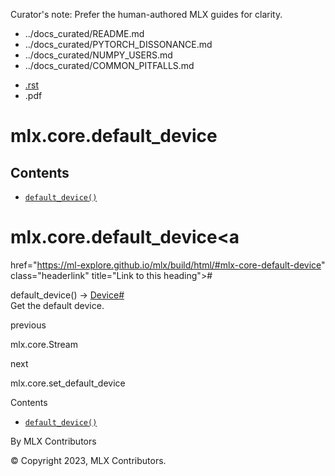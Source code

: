 Curator's note: Prefer the human-authored MLX guides for clarity.
- ../docs_curated/README.md
- ../docs_curated/PYTORCH_DISSONANCE.md
- ../docs_curated/NUMPY_USERS.md
- ../docs_curated/COMMON_PITFALLS.md


<div id="main-content" class="bd-main" role="main">

<div class="sbt-scroll-pixel-helper">

</div>

<div class="bd-content">

<div class="bd-article-container">

<div class="bd-header-article d-print-none">

<div class="header-article-items header-article__inner">

<div class="header-article-items__start">

<div class="header-article-item">

<span class="fa-solid fa-bars"></span>

</div>

</div>

<div class="header-article-items__end">

<div class="header-article-item">

<div class="article-header-buttons">

<a href="https://github.com/ml-explore/mlx"
class="btn btn-sm btn-source-repository-button"
data-bs-placement="bottom" data-bs-toggle="tooltip" target="_blank"
title="Source repository"><span class="btn__icon-container"> <em></em>
</span></a>

<div class="dropdown dropdown-download-buttons">

- <a
  href="https://ml-explore.github.io/mlx/build/html/_sources/python/_autosummary/mlx.core.default_device.rst"
  class="btn btn-sm btn-download-source-button dropdown-item"
  data-bs-placement="left" data-bs-toggle="tooltip" target="_blank"
  title="Download source file"><span class="btn__icon-container">
  <em></em> </span> <span class="btn__text-container">.rst</span></a>
- <span class="btn__icon-container"> </span>
  <span class="btn__text-container">.pdf</span>

</div>

<span class="btn__icon-container"> </span>

<span class="fa-solid fa-list"></span>

</div>

</div>

</div>

</div>

</div>

<div id="jb-print-docs-body" class="onlyprint">

# mlx.core.default_device

<div id="print-main-content">

<div id="jb-print-toc">

<div>

## Contents

</div>

- <a
  href="https://ml-explore.github.io/mlx/build/html/#mlx.core.default_device"
  class="reference internal nav-link"><span class="pre"><code
  class="docutils literal notranslate">default_device()</code></span></a>

</div>

</div>

</div>

<div id="searchbox">

</div>

<div id="mlx-core-default-device" class="section">

# mlx.core.default_device<a
href="https://ml-explore.github.io/mlx/build/html/#mlx-core-default-device"
class="headerlink" title="Link to this heading">#</a>

<span class="sig-name descname"><span class="pre">default_device</span></span><span class="sig-paren">(</span><span class="sig-paren">)</span> <span class="sig-return"><span class="sig-return-icon">→</span> <span class="sig-return-typehint"><a
href="https://ml-explore.github.io/mlx/build/html/python/_autosummary/mlx.core.Device.html#mlx.core.Device"
class="reference internal" title="mlx.core.Device"><span
class="pre">Device</span></a></span></span><a
href="https://ml-explore.github.io/mlx/build/html/#mlx.core.default_device"
class="headerlink" title="Link to this definition">#</a>  
Get the default device.

</div>

<div class="prev-next-area">

<a
href="https://ml-explore.github.io/mlx/build/html/python/_autosummary/stream_class.html"
class="left-prev" title="previous page"><em></em></a>

<div class="prev-next-info">

previous

mlx.core.Stream

</div>

<a
href="https://ml-explore.github.io/mlx/build/html/python/_autosummary/mlx.core.set_default_device.html"
class="right-next" title="next page"></a>

<div class="prev-next-info">

next

mlx.core.set_default_device

</div>

</div>

</div>

<div class="bd-sidebar-secondary bd-toc">

<div class="sidebar-secondary-items sidebar-secondary__inner">

<div class="sidebar-secondary-item">

<div class="page-toc tocsection onthispage">

Contents

</div>

- <a
  href="https://ml-explore.github.io/mlx/build/html/#mlx.core.default_device"
  class="reference internal nav-link"><span class="pre"><code
  class="docutils literal notranslate">default_device()</code></span></a>

</div>

</div>

</div>

</div>

<div class="bd-footer-content__inner container">

<div class="footer-item">

By MLX Contributors

</div>

<div class="footer-item">

© Copyright 2023, MLX Contributors.  

</div>

<div class="footer-item">

</div>

<div class="footer-item">

</div>

</div>

</div>

